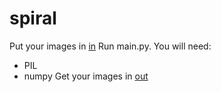 # spiral
Put your images in [in](in/)
Run main.py. You will need:
 - PIL
 - numpy
Get your images in [out](out/)

